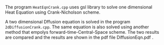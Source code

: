 The program `HeatEqnCrank.cpp` uses gsl library to solve one dimensional Heat Equation using Crank-Nicholson scheme.

A two dimensional Dffusion equation is solved in the program `2dDiffusionCrank.cpp`. The same equation is also solved using another method that empolys forward-time-Central-Space scheme. The two results are compared and the results are shown in the pdf file DiffusionEqn.pdf .